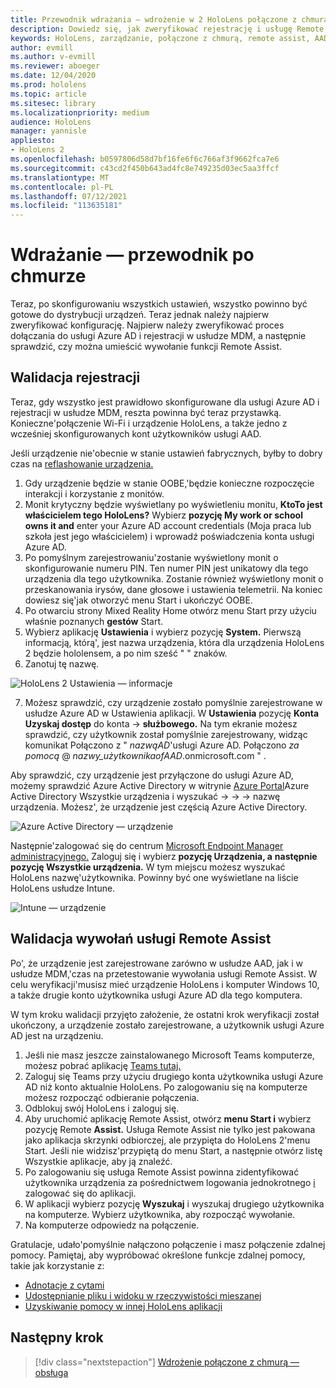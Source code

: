 ```yaml
---
title: Przewodnik wdrażania — wdrożenie w 2 HoloLens połączone z chmurą na dużą skalę za pomocą usługi Remote Assist — wdrażanie
description: Dowiedz się, jak zweryfikować rejestrację i usługę Remote Assist HoloLens urządzeń za pośrednictwem sieci połączonej z chmurą.
keywords: HoloLens, zarządzanie, połączone z chmurą, remote assist, AAD, Azure AD, MDM, Mobile Zarządzanie urządzeniami
author: evmill
ms.author: v-evmill
ms.reviewer: aboeger
ms.date: 12/04/2020
ms.prod: hololens
ms.topic: article
ms.sitesec: library
ms.localizationpriority: medium
audience: HoloLens
manager: yannisle
appliesto:
- HoloLens 2
ms.openlocfilehash: b0597806d58d7bf16fe6f6c766af3f9662fca7e6
ms.sourcegitcommit: c43cd2f450b643ad4fc8e749235d03ec5aa3ffcf
ms.translationtype: MT
ms.contentlocale: pl-PL
ms.lasthandoff: 07/12/2021
ms.locfileid: "113635181"
---
```

# <a name="deploy---cloud-connected-guide"></a>Wdrażanie — przewodnik po chmurze

Teraz, po skonfigurowaniu wszystkich ustawień, wszystko powinno być gotowe do dystrybucji urządzeń. Teraz jednak należy najpierw zweryfikować konfigurację. Najpierw należy zweryfikować proces dołączania do usługi Azure AD i rejestracji w usłudze MDM, a następnie sprawdzić, czy można umieścić wywołanie funkcji Remote Assist.

## <a name="enrollment-validation"></a>Walidacja rejestracji

Teraz, gdy wszystko jest prawidłowo skonfigurowane dla usługi Azure AD i rejestracji w usłudze MDM, reszta powinna być teraz przystawką. Konieczne&#39;połączenie Wi-Fi i urządzenie HoloLens, a także jedno z wcześniej skonfigurowanych kont użytkowników usługi AAD.

Jeśli urządzenie nie&#39;obecnie w stanie ustawień fabrycznych, byłby to dobry czas na [reflashowanie urządzenia.](/hololens/hololens-recovery#clean-reflash-the-device)

1. Gdy urządzenie będzie w stanie OOBE,&#39;będzie konieczne rozpoczęcie interakcji i korzystanie z monitów. 
1. Monit krytyczny będzie wyświetlany po wyświetleniu monitu, **KtoTo jest właścicielem tego HoloLens?** Wybierz **pozycję My work or school owns it and** enter your Azure AD account credentials (Moja praca lub szkoła jest jego właścicielem) i wprowadź poświadczenia konta usługi Azure AD.
1. Po pomyślnym zarejestrowaniu&#39;zostanie wyświetlony monit o skonfigurowanie numeru PIN. Ten numer PIN jest unikatowy dla tego urządzenia dla tego użytkownika. Zostanie również wyświetlony monit o przeskanowania irysów, dane głosowe i ustawienia telemetrii. Na koniec dowiesz się&#39;jak otworzyć menu Start i ukończyć OOBE.
1. Po otwarciu strony Mixed Reality Home otwórz menu Start przy użyciu właśnie poznanych **gestów** Start.
1. Wybierz aplikację **Ustawienia** i wybierz pozycję **System.** Pierwszą informacją, którą&#39;, jest nazwa urządzenia, która dla urządzenia HoloLens 2 będzie hololensem, a po nim sześć &quot; &quot; znaków.
1. Zanotuj tę nazwę.

![HoloLens 2 Ustawienia — informacje](./images/hololens2-settings-about.jpg)

7. Możesz sprawdzić, czy urządzenie zostało pomyślnie zarejestrowane w usłudze Azure AD w Ustawienia aplikacji. W **Ustawienia** pozycję **Konta Uzyskaj dostęp** do konta  ->  **służbowego.** Na tym ekranie możesz sprawdzić, czy użytkownik został pomyślnie zarejestrowany, widząc komunikat Połączono z &quot; _nazwąAD_&#39;usługi Azure AD. Połączono _za pomocą_ @ _nazwy_użytkownikaofAAD_.onmicrosoft.com &quot; .


Aby sprawdzić, czy urządzenie jest przyłączone do usługi Azure AD, możemy sprawdzić Azure Active Directory w witrynie [Azure Portal](https://portal.azure.com/#home)Azure Active Directory Wszystkie urządzenia i wyszukać  ->    ->    ->  nazwę urządzenia. Możesz&#39;, że urządzenie jest częścią Azure Active Directory.


![Azure Active Directory — urządzenie](./images/aad-enrollment.png)

Następnie&#39;zalogować się do centrum [Microsoft Endpoint Manager administracyjnego.](https://endpoint.microsoft.com/#home) Zaloguj się i wybierz **pozycję Urządzenia, a** **następnie pozycję Wszystkie urządzenia.** W tym miejscu możesz wyszukać HoloLens nazwę&#39;użytkownika. Powinny być one wyświetlane na liście HoloLens usłudze Intune.

![Intune — urządzenie](./images/endpoint-all-devices-enrolled.png)

## <a name="remote-assist-call-validation"></a>Walidacja wywołań usługi Remote Assist

Po&#39;, że urządzenie jest zarejestrowane zarówno w usłudze AAD, jak i w usłudze MDM,&#39;czas na przetestowanie wywołania usługi Remote Assist. W celu weryfikacji&#39;musisz mieć urządzenie HoloLens i komputer Windows 10, a także drugie konto użytkownika usługi Azure AD dla tego komputera.

W tym kroku walidacji przyjęto założenie, że ostatni krok weryfikacji został ukończony, a urządzenie zostało zarejestrowane, a użytkownik usługi Azure AD jest na urządzeniu.


1. Jeśli nie masz jeszcze zainstalowanego Microsoft Teams komputerze, możesz pobrać aplikację [Teams tutaj.](https://www.microsoft.com/microsoft-365/microsoft-teams/download-app)
2. Zaloguj się Teams przy użyciu drugiego konta użytkownika usługi Azure AD niż konto aktualnie HoloLens. Po zalogowaniu się na komputerze możesz rozpocząć odbieranie połączenia.
3. Odblokuj swój HoloLens i zaloguj się.
4. Aby uruchomić aplikację Remote Assist, otwórz **menu Start i** wybierz pozycję Remote **Assist.** Usługa Remote Assist nie tylko jest pakowana jako aplikacja skrzynki odbiorczej, ale przypięta do HoloLens 2&#39;menu Start. Jeśli nie widzisz&#39;przypiętą do menu Start, a następnie  otwórz listę Wszystkie aplikacje, aby ją znaleźć.
5. Po zalogowaniu się usługa Remote Assist powinna zidentyfikować użytkownika urządzenia za pośrednictwem logowania jednokrotnego [i](/azure/active-directory/manage-apps/what-is-single-sign-on) zalogować się do aplikacji.
6. W aplikacji wybierz pozycję **Wyszukaj** i wyszukaj drugiego użytkownika na komputerze. Wybierz użytkownika, aby rozpocząć wywołanie.
7. Na komputerze odpowiedz na połączenie.

Gratulacje, udało&#39;pomyślnie nałączono połączenie i masz połączenie zdalnej pomocy. Pamiętaj, aby wypróbować określone funkcje zdalnej pomocy, takie jak korzystanie z:

- [Adnotacje z cytami](/dynamics365/mixed-reality/remote-assist/add-annotations-hololens)
- [Udostępnianie pliku i widoku w rzeczywistości mieszanej](/dynamics365/mixed-reality/remote-assist/display-save-files)
- [Uzyskiwanie pomocy w innej HoloLens aplikacji](/dynamics365/mixed-reality/remote-assist/get-help-hololens-app-hololens)

## <a name="next-step"></a>Następny krok

> [!div class="nextstepaction"]
> [Wdrożenie połączone z chmurą — obsługa](hololens2-cloud-connected-maintain.md)